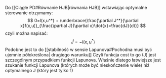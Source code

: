 Do [[Ciągłe PD#Równanie HJB|równania HJB]] wstawiając optymalne sterowanie otrzymamy:
$$ 0=l(x,u^*) + \underbrace{\frac{\partial J^*}{\partial x}f(x,u)}_{\frac{\partial J}{\partial x}\dot{x}=\frac{dJ}{dt}} $$
czyli można napisać:
$$ \dot{J} = -l(x,u^*) $$
Podobne jest to do [[stabilność w sensie Lapunova#Pochodna musi być ujemnie półokreślona| drugiego warunku]]
Czyli funkcja cost to go (J) jest szczególnym przypadkiem funkcji Lapunova.
Właśnie dlatego łatwiejsze jest szukanie funkcji Lapunova (których może być nieskończenie wiele) niż optymalnego J (który jest tylko 1)